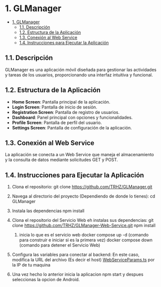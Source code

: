 # 1. GLManager

- [1. GLManager](#1-glmanager)
  - [1.1. Descripción](#11-descripción)
  - [1.2. Estructura de la Aplicación](#12-estructura-de-la-aplicación)
  - [1.3. Conexión al Web Service](#13-conexión-al-web-service)
  - [1.4. Instrucciones para Ejecutar la Aplicación](#14-instrucciones-para-ejecutar-la-aplicación)

## 1.1. Descripción
GLManager es una aplicación móvil diseñada para gestionar las actividades y tareas de los usuarios, proporcionando una interfaz intuitiva y funcional.

## 1.2. Estructura de la Aplicación
- **Home Screen**: Pantalla principal de la aplicación.
- **Login Screen**: Pantalla de inicio de sesión.
- **Registration Screen**: Pantalla de registro de usuarios.
- **Dashboard**: Panel principal con opciones y funcionalidades.
- **Profile Screen**: Pantalla de perfil del usuario.
- **Settings Screen**: Pantalla de configuración de la aplicación.

## 1.3. Conexión al Web Service
La aplicación se conecta a un Web Service que maneja el almacenamiento y la consulta de datos mediante solicitudes GET y POST.

## 1.4. Instrucciones para Ejecutar la Aplicación
1. Clona el repositorio:
   git clone https://github.com/TRHZ/GLManager.git

2. Navega al directorio del proyecto (Dependiendo de donde lo tienes):
   cd GLManager

3. Instala las dependencias
   npm install

4. Clona el repositorio del Servicio Web eh instalas sus dependencias:
   git clone https://github.com/TRHZ/GLManager-Web-Service.git
   npm install

   1. inicia lo que es el servicio web
      docker compose up -d (comando para construir e iniciar si es la primera vez)
      docker compose down (comando para detener el Servicio Web)

5. Configura las variables para conectar al backend:
   En este caso, modifica la URL del archivo (Es decir el host) [WebServiceParams.ts](src/WebServiceParams.ts) por la IP de tu maquina
   
6. Una vez hecho lo anterior inicia la aplicacion
   npm start y despues seleccionas la opcion de Android.

